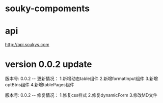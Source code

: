 # souky-compoments

# api
http://api.soukys.com

# version 0.0.2 update
版本号: 0.0.2 -- 更新情况：
1.新增动态table组件
2.新增formatInput组件
3.新增optBtns组件
4.新增tablePages组件

版本号: 0.0.2 -- 修复情况：
1.修复css样式
2.修复dynamicForm
3.修改MD文件
